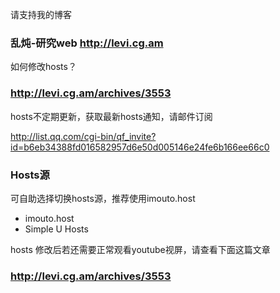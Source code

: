 请支持我的博客
### 乱炖-研究web   http://levi.cg.am ###

如何修改hosts？
### http://levi.cg.am/archives/3553 ###

hosts不定期更新，获取最新hosts通知，请邮件订阅

http://list.qq.com/cgi-bin/qf_invite?id=b6eb34388fd016582957d6e50d005146e24fe6b166ee66c0

### Hosts源 ###
可自助选择切换hosts源，推荐使用imouto.host
- imouto.host
- Simple U Hosts

hosts 修改后若还需要正常观看youtube视屏，请查看下面这篇文章
### http://levi.cg.am/archives/3553 ###
